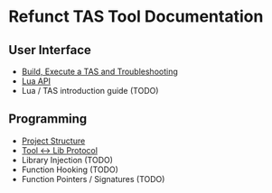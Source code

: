 # Refunct TAS Tool Documentation

## User Interface

* [Build, Execute a TAS and Troubleshooting](/README.md)
* [Lua API](/docs/lua-api.md)
* Lua / TAS introduction guide (TODO)

## Programming

* [Project Structure](/docs/project-structure.md)
* [Tool ↔ Lib Protocol](/docs/protocol.md)
* Library Injection (TODO)
* Function Hooking (TODO)
* Function Pointers / Signatures (TODO)
